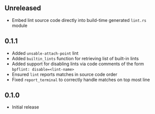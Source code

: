 Unreleased
----------
- Embed lint source code directly into build-time generated `lint.rs`
  module


0.1.1
-----
- Added `unsable-attach-point` lint
- Added `builtin_lints` function for retrieving list of built-in lints
- Added support for disabling lints via code comments of the form
  `bpflint: disable=<lint-name>`
- Ensured `lint` reports matches in source code order
- Fixed `report_terminal` to correctly handle matches on top most line


0.1.0
-----
- Initial release
